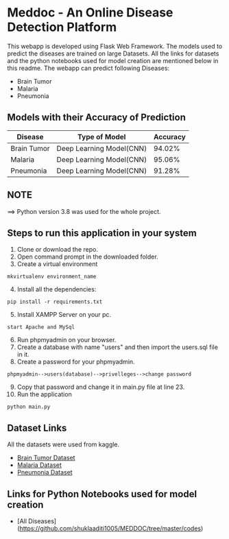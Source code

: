 # Meddoc - An Online Disease Detection Platform

This webapp is developed using Flask Web Framework. The models used to predict the diseases are trained on large Datasets. All the links for datasets and the python notebooks used for model creation are mentioned below in this readme. The webapp can predict following Diseases:

- Brain Tumor
- Malaria
- Pneumonia

## Models with their Accuracy of Prediction

| Disease        | Type of Model            | Accuracy |
| -------------- | ------------------------ | -------- |
| Brain Tumor    | Deep Learning Model(CNN) | 94.02%   |
| Malaria        | Deep Learning Model(CNN) | 95.06%   |
| Pneumonia      | Deep Learning Model(CNN) | 91.28%   |

## NOTE

==> Python version 3.8 was used for the whole project.<br>

## Steps to run this application in your system

1. Clone or download the repo.
2. Open command prompt in the downloaded folder.
3. Create a virtual environment

```
mkvirtualenv environment_name
```

4. Install all the dependencies:

```
pip install -r requirements.txt
```

5. Install XAMPP Server on your pc.

```
start Apache and MySql
```

6. Run phpmyadmin on your browser.
7. Create a database with name "users" and then import the users.sql file in it.
8. Create a password for your phpmyadmin.

```
phpmyadmin-->users(database)-->privelleges-->change password
```

9. Copy that password and change it in main.py file at line 23.
10. Run the application

```
python main.py
```

## Dataset Links

All the datasets were used from kaggle.


- [Brain Tumor Dataset](https://github.com/shuklaaditi1005/MEDIDOC/tree/master/dataset/brain_tumor_dataset)
- [Malaria Dataset](https://www.kaggle.com/iarunava/cell-images-for-detecting-malaria)
- [Pneumonia Dataset](https://www.kaggle.com/paultimothymooney/chest-xray-pneumonia)

## Links for Python Notebooks used for model creation

- [All Diseases] (https://github.com/shuklaaditi1005/MEDDOC/tree/master/codes)

